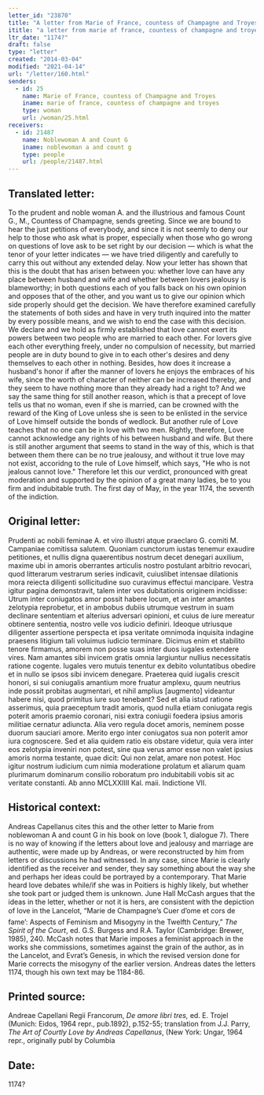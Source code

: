 ```yaml
---
letter_id: "23870"
title: "A letter from Marie of France, countess of Champagne and Troyes (1174?)"
ititle: "a letter from marie of france, countess of champagne and troyes (1174?)"
ltr_date: "1174?"
draft: false
type: "letter"
created: "2014-03-04"
modified: "2021-04-14"
url: "/letter/160.html"
senders:
  - id: 25
    name: Marie of France, countess of Champagne and Troyes
    iname: marie of france, countess of champagne and troyes
    type: woman
    url: /woman/25.html
receivers:
  - id: 21487
    name: Noblewoman A and Count G
    iname: noblewoman a and count g
    type: people
    url: /people/21487.html
---
```

<h2> Translated letter:</h2>To the prudent and noble woman A. and the illustrious and famous Count G., M., Countess of Champagne, sends greeting.
Since we are bound to hear the just petitions of everybody, and since it is not seemly to deny our help to those who ask what is proper, especially when those who go wrong on questions of love ask to be set right by our decision — which is what the tenor of your letter indicates — we have tried diligently and carefully to carry this out without any extended delay.
Now your letter has shown that this is the doubt that has arisen between you:  whether love can have any place between husband and wife and whether between lovers jealousy is blameworthy;  in both questions each of you falls back on his own opinion and opposes that of the other, and you want us to give our opinion which side properly should get the decision.  We have therefore examined carefully the statements of both sides and have in very truth inquired into the matter by every possible means, and we wish to end the case with this decision.  We declare and we hold as firmly established that love cannot exert its powers between two people who are married to each other.  For lovers give each other everything freely, under no compulsion of necessity, but married people are in duty bound to give in to each other's desires and deny themselves to each other in nothing.  Besides, how does it increase a husband's honor if after the manner of lovers he enjoys the embraces of his wife, since the worth of character of neither can be increased thereby, and they seem to have nothing more than they already had a right to?  And we say the same thing for still another reason, which is that a precept of love tells us that no woman, even if she is married, can be crowned with the reward of the King of Love unless she is seen to be enlisted in the service of Love himself outside the bonds of wedlock.  But another rule of Love teaches that no one can be in love with two men.  Rightly, therefore, Love cannot acknowledge any rights of his between husband and wife.  But there is still another argument that seems to stand in the way of this, which is that between them there can be no true jealousy, and without it true love may not exist, accoridng to the rule of Love himself, which says, "He who is not jealous cannot love."
Therefore let this our verdict, pronounced with great moderation and supported by the opinion of a great many ladies, be to you firm and indubitable truth.
The first day of May, in the year 1174, the seventh of the indiction.
<h2 class="mt-4"> Original letter:</h2>Prudenti ac nobili feminae A. et viro illustri atque praeclaro G. comiti M. Campaniae comitissa salutem.
Quoniam cunctorum iustas tenemur exaudire petitiones, et nullis digna quaerentibus nostrum decet denegari auxilium, maxime ubi in amoris oberrantes articulis nostro postulant arbitrio revocari, quod litterarum vestrarum series indicavit, cuiuslibet intensae dilationis mora reiecta diligenti sollicitudine suo curavimus effectui mancipare.
Vestra igitur pagina demonstravit, talem inter vos dubitationis originem incidisse:  Utrum inter coniugatos amor possit habere locum, et an inter amantes zelotypia reprobetur, et in ambobus dubiis utrumque vestrum in suam declinare sententiam et alterius adversari opinioni, et cuius de iure mereatur obtinere sententia, nostro velle vos iudicio definiri.  Ideoque utriusque diligenter assertione perspecta et ipsa veritate omnimoda inquisita indagine praesens litigium tali voluimus iudicio terminare.  Dicimus enim et stabilito tenore firmamus, amorem non posse suas inter duos iugales extendere vires.  Nam amantes sibi invicem gratis omnia largiuntur nullius necessitatis ratione cogente.  Iugales vero mutuis tenentur ex debito voluntatibus obedire et in nullo se ipsos sibi invicem denegare.  Praeterea quid iugalis crescit honori, si sui coniugalis amantium more fruatur amplexu, quum neutrius inde possit probitas augmentari, et nihil amplius [augmento] videantur habere nisi, quod primitus iure suo tenebant?  Sed et alia istud ratione asserimus, quia praeceptum tradit amoris, quod nulla etiam coniugata regis poterit amoris praemio coronari, nisi extra coniugii foedera ipsius amoris militiae cernatur adiuncta.  Alia vero regula docet amoris, neminem posse duorum sauciari amore.  Merito ergo inter coniugatos sua non poterit amor iura cognoscere.  Sed et alia quidem ratio eis obstare videtur, quia vera inter eos zelotypia inveniri non potest, sine qua verus amor esse non valet ipsius amoris norma testante, quae dicit:  Qui non zelat, amare non potest.
Hoc igitur nostrum iudicium cum nimia moderatione prolatum et aliarum quam plurimarum dominarum consilio roboratum pro indubitabili vobis sit ac veritate constanti.
Ab anno MCLXXIIII Kal. maii.  Indictione VII.
<h2 class="mt-4"> Historical context:</h2><p>Andreas Capellanus cites this and the other letter to Marie from noblewoman A and count G in his book on love (book 1, dialogue 7). There is no way of knowing if the letters about love and jealousy and marriage are authentic, were made up by Andreas, or were reconstructed by him from letters or discussions he had witnessed. In any case, since Marie is clearly identified as the receiver and sender, they say something about the way she and perhaps her ideas could be portrayed by a contemporary. That Marie heard love debates while/if she was in Poitiers is highly likely, but whether she took part or judged them is unknown. June Hall McCash argues that the ideas in the letter, whether or not it is hers, are consistent with the depiction of love in the Lancelot, “Marie de Champagne’s Cuer d’ome et cors de fame’: Aspects of Feminism and Misogyny in the Twelfth Century,” <em>The Spirit of the Court</em>, ed. G.S. Burgess and R.A. Taylor (Cambridge: Brewer, 1985), 240. McCash notes that Marie imposes a feminist approach in the works she commissions, sometimes against the grain of the author, as in the Lancelot, and Evrat’s Genesis, in which the revised version done for Marie corrects the misogyny of the earlier version. Andreas dates the letters 1174, though his own text may be 1184-86.</p><h2 class="mt-4"> Printed source:</h2><p>Andreae Capellani Regii Francorum, <em>De amore libri tres,</em> ed. E. Trojel (Munich: Eidos, 1964 repr., pub.1892), p.152-55; translation from J.J. Parry, <em>The Art of Courtly Love by Andreas Capellanus</em>, (New York: Ungar, 1964 repr., originally publ by Columbia</p><h2 class="mt-4"> Date:</h2>1174?